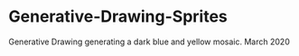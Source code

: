 # Generative-Drawing-Sprites
Generative Drawing generating a dark blue and yellow mosaic. March 2020
